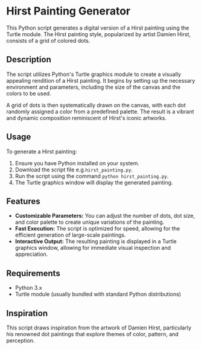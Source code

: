 # Hirst Painting Generator

This Python script generates a digital version of a Hirst painting using the Turtle module. The Hirst painting style, popularized by artist Damien Hirst, consists of a grid of colored dots.

## Description

The script utilizes Python's Turtle graphics module to create a visually appealing rendition of a Hirst painting. It begins by setting up the necessary environment and parameters, including the size of the canvas and the colors to be used.

A grid of dots is then systematically drawn on the canvas, with each dot randomly assigned a color from a predefined palette. The result is a vibrant and dynamic composition reminiscent of Hirst's iconic artworks.

## Usage

To generate a Hirst painting:

1. Ensure you have Python installed on your system.
2. Download the script file e.g.`hirst_painting.py`.
3. Run the script using the command `python hirst_painting.py`.
4. The Turtle graphics window will display the generated painting.

## Features

- **Customizable Parameters:** You can adjust the number of dots, dot size, and color palette to create unique variations of the painting.
- **Fast Execution:** The script is optimized for speed, allowing for the efficient generation of large-scale paintings.
- **Interactive Output:** The resulting painting is displayed in a Turtle graphics window, allowing for immediate visual inspection and appreciation.

## Requirements

- Python 3.x
- Turtle module (usually bundled with standard Python distributions)

## Inspiration

This script draws inspiration from the artwork of Damien Hirst, particularly his renowned dot paintings that explore themes of color, pattern, and perception.
